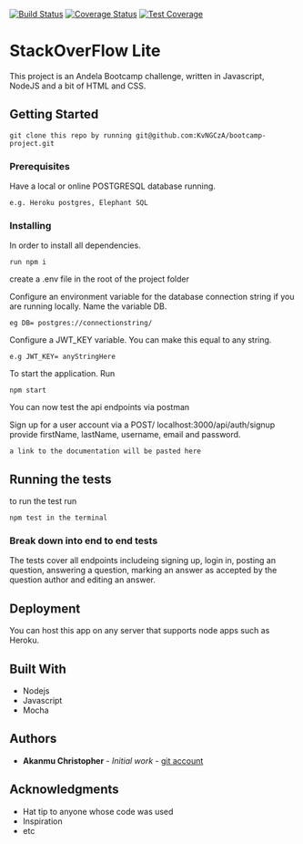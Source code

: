 [![Build Status](https://travis-ci.org/KvNGCzA/bootcamp-project.svg?branch=master)](https://travis-ci.org/KvNGCzA/bootcamp-project)
[![Coverage Status](https://coveralls.io/repos/github/KvNGCzA/bootcamp-project/badge.svg?branch=master)](https://coveralls.io/github/KvNGCzA/bootcamp-project?branch=master)
[![Test Coverage](https://api.codeclimate.com/v1/badges/d6fe0ceabea0edb4b970/test_coverage)](https://codeclimate.com/github/KvNGCzA/bootcamp-project/test_coverage)


# StackOverFlow Lite

This project is an Andela Bootcamp challenge, written in Javascript, NodeJS and a bit of HTML and CSS.

## Getting Started

```
git clone this repo by running git@github.com:KvNGCzA/bootcamp-project.git
```

### Prerequisites

Have a local or online POSTGRESQL database running.

```
e.g. Heroku postgres, Elephant SQL
```

### Installing
In order to install all dependencies. 
```
run npm i 
```
create a .env file in the root of the project folder

Configure an environment variable for the database connection string if you are running locally. Name the variable DB.
```
eg DB= postgres://connectionstring/
```
Configure a JWT_KEY variable. You can make this equal to any string.

```
e.g JWT_KEY= anyStringHere
```
To start the application. Run
```
npm start
```
You can now test the api endpoints via postman


Sign up for a user account via a POST/ localhost:3000/api/auth/signup
provide firstName, lastName, username, email and password.
```
a link to the documentation will be pasted here
```


## Running the tests

to run the test run
```
npm test in the terminal
```
### Break down into end to end tests

The tests cover all endpoints includeing signing up, login in, posting an question, answering a question, marking an answer as accepted by the question author and editing an answer.


## Deployment

You can host this app on any server that supports node apps such as Heroku.

## Built With

* Nodejs
* Javascript
* Mocha

## Authors

* **Akanmu Christopher** - *Initial work* - [git account](https://github.com/KvNGCzA)


## Acknowledgments

* Hat tip to anyone whose code was used
* Inspiration
* etc

